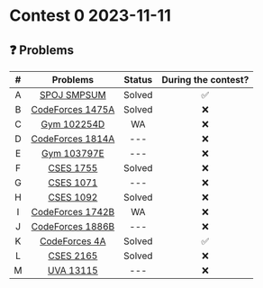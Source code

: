 # Contest 0 2023-11-11

## ❓ Problems
| # | Problems                                                             | Status | During the contest? |
|:-:|:--------------------------------------------------------------------:|:------:|:-------------------:|
| A |[SPOJ SMPSUM](https://vjudge.net/problem/SPOJ-SMPSUM/origin)          | Solved | ✅ |
| B |[CodeForces 1475A](https://vjudge.net/problem/CodeForces-1475A/origin)| Solved | ❌ |
| C |[Gym 102254D](https://vjudge.net/problem/Gym-102254D/origin)          |   WA   | ❌ |
| D |[CodeForces 1814A](https://vjudge.net/problem/CodeForces-1814A/origin)|  ---   | ❌ |
| E |[Gym 103797E](https://vjudge.net/problem/Gym-103797E/origin)          |  ---   | ❌ |
| F |[CSES 1755](https://vjudge.net/problem/CSES-1755/origin)              | Solved | ❌ |
| G |[CSES 1071](https://vjudge.net/problem/CSES-1071/origin)              |  ---   | ❌ |
| H |[CSES 1092](https://vjudge.net/problem/CSES-1092/origin)              | Solved | ❌ |
| I |[CodeForces 1742B](https://vjudge.net/problem/CodeForces-1742B/origin)|   WA   | ❌ |
| J |[CodeForces 1886B](https://vjudge.net/problem/CodeForces-1886B/origin)|  ---   | ❌ |
| K |[CodeForces 4A](https://vjudge.net/problem/CodeForces-4A/origin)      | Solved | ✅ |
| L |[CSES 2165](https://vjudge.net/problem/CSES-2165/origin)              | Solved | ❌ |
| M |[UVA 13115](https://vjudge.net/problem/UVA-13115/origin)              |  ---   | ❌ |